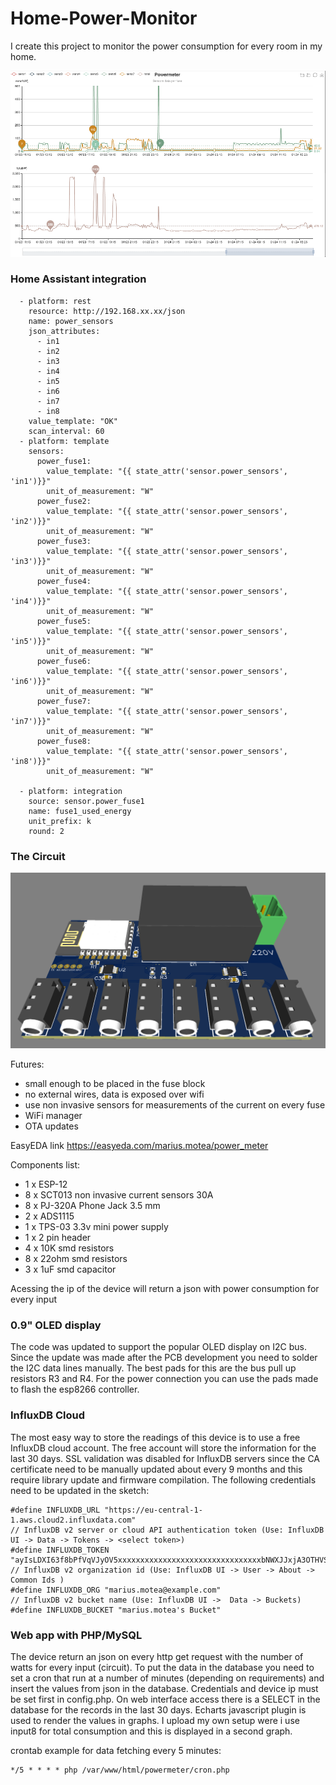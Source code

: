 # Home-Power-Monitor

I create this project to monitor the power consumption for every room in my home.

![web-interface](https://github.com/mariusmotea/Home-Power-Monitor/blob/master/web_interface.png?raw=true)


### Home Assistant integration

```
  - platform: rest
    resource: http://192.168.xx.xx/json
    name: power_sensors
    json_attributes:
      - in1
      - in2
      - in3
      - in4
      - in5
      - in6
      - in7
      - in8
    value_template: "OK"
    scan_interval: 60
  - platform: template
    sensors:
      power_fuse1:
        value_template: "{{ state_attr('sensor.power_sensors', 'in1')}}"
        unit_of_measurement: "W"
      power_fuse2:
        value_template: "{{ state_attr('sensor.power_sensors', 'in2')}}"
        unit_of_measurement: "W"
      power_fuse3:
        value_template: "{{ state_attr('sensor.power_sensors', 'in3')}}"
        unit_of_measurement: "W"
      power_fuse4:
        value_template: "{{ state_attr('sensor.power_sensors', 'in4')}}"
        unit_of_measurement: "W"
      power_fuse5:
        value_template: "{{ state_attr('sensor.power_sensors', 'in5')}}"
        unit_of_measurement: "W"
      power_fuse6:
        value_template: "{{ state_attr('sensor.power_sensors', 'in6')}}"
        unit_of_measurement: "W"
      power_fuse7:
        value_template: "{{ state_attr('sensor.power_sensors', 'in7')}}"
        unit_of_measurement: "W"
      power_fuse8:
        value_template: "{{ state_attr('sensor.power_sensors', 'in8')}}"
        unit_of_measurement: "W"

  - platform: integration
    source: sensor.power_fuse1
    name: fuse1_used_energy
    unit_prefix: k
    round: 2
```

### The Circuit
![final-product](https://github.com/mariusmotea/Home-Power-Monitor/blob/master/assambled_top.png?raw=true)


Futures:
  * small enough to be placed in the fuse block
  * no external wires, data is exposed over wifi
  * use non invasive sensors for measurements of the current on every fuse
  * WiFi manager
  * OTA updates

EasyEDA link https://easyeda.com/marius.motea/power_meter

Components list:
  * 1 x ESP-12
  * 8 x SCT013 non invasive current sensors 30A
  * 8 x PJ-320A Phone Jack 3.5 mm
  * 2 x ADS1115
  * 1 x TPS-03 3.3v mini power supply 
  * 1 x 2 pin header
  * 4 x 10K smd resistors
  * 8 x 22ohm smd resistors
  * 3 x 1uF smd capacitor
  
  Acessing the ip of the device will return a json with power consumption for every input
  
  ### 0.9" OLED display
  The code was updated to support the popular OLED display on I2C bus. Since the update was made after the PCB development you need to solder the I2C data lines manually. The best pads for this are the bus pull up resistors R3 and R4. For the power connection you can use the pads made to flash the esp8266 controller.
  
  ### InfluxDB Cloud
  The most easy way to store the readings of this device is to use a free InfluxDB cloud account. The free account will store the information for the last 30 days. SSL validation was disabled for InfluxDB servers since the CA certificate need to be manually updated about every 9 months and this require library update and firmware compilation. The following credentials need to be updated in the sketch:
  ```
  #define INFLUXDB_URL "https://eu-central-1-1.aws.cloud2.influxdata.com"
// InfluxDB v2 server or cloud API authentication token (Use: InfluxDB UI -> Data -> Tokens -> <select token>)
#define INFLUXDB_TOKEN "ayIsLDXI63f8bPfVqVJyOV5xxxxxxxxxxxxxxxxxxxxxxxxxxxxxxxxbNWXJJxjA3OTHVS4YbuvHow=="
// InfluxDB v2 organization id (Use: InfluxDB UI -> User -> About -> Common Ids )
#define INFLUXDB_ORG "marius.motea@example.com"
// InfluxDB v2 bucket name (Use: InfluxDB UI ->  Data -> Buckets)
#define INFLUXDB_BUCKET "marius.motea's Bucket"
```
  
  ### Web app with PHP/MySQL
  
 The device return an json on every http get request with the number of watts for every input (circuit). To put the data in the database you need to set a cron that run at a number of minutes (depending on requirements) and insert the values from json in the database. Credentials and device ip must be set first in config.php. On web interface access there is a SELECT in the database for the records in the last 30 days. Echarts javascript plugin is used to render the values in graphs. I upload my own setup were i use input8 for total consumption and this is displayed in a second graph.
 
 crontab example for data fetching every 5 minutes:
 ```
 */5 * * * * php /var/www/html/powermeter/cron.php
 ```
 
